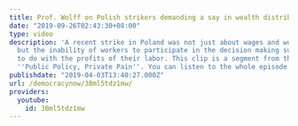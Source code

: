 ```yaml
---
title: Prof. Wolff on Polish strikers demanding a say in wealth distribution
date: "2019-09-26T02:43:30+08:00"
type: video
description: 'A recent strike in Poland was not just about wages and working conditions,
  but the inability of workers to participate in the decision making surrounding what
  to do with the profits of their labor. This clip is a segment from the episode titled
  ''Public Policy, Private Pain''. You can listen to the whole episode here: https://www.youtube.com/watch?v=Bv4GX66i46g&t=752s'
publishdate: "2019-04-03T13:40:27.000Z"
url: /democracynow/3Bml5tdz1mw/
providers:
  youtube:
    id: 3Bml5tdz1mw
---
```

